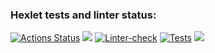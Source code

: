 ### Hexlet tests and linter status:
[![Actions Status](https://github.com/bxbuf-dev/php-project-lvl2/workflows/hexlet-check/badge.svg)](https://github.com/bxbuf-dev/php-project-lvl2/actions)
<a href="https://codeclimate.com/github/bxbuf-dev/php-project-lvl2/maintainability"><img src="https://api.codeclimate.com/v1/badges/ff01383254fc88286fd9/maintainability" /></a>
[![Linter-check](https://github.com/bxbuf-dev/php-project-lvl2/actions/workflows/Linter-check.yml/badge.svg)](https://github.com/bxbuf-dev/php-project-lvl2/actions/workflows/Linter-check.yml)
[![Tests](https://github.com/bxbuf-dev/php-project-lvl2/actions/workflows/Tests-check.yml/badge.svg)](https://github.com/bxbuf-dev/php-project-lvl2/actions/workflows/Tests-check.yml)
<a href="https://asciinema.org/a/425230" target="_blank"><img src="https://asciinema.org/a/425230.svg" /></a>

